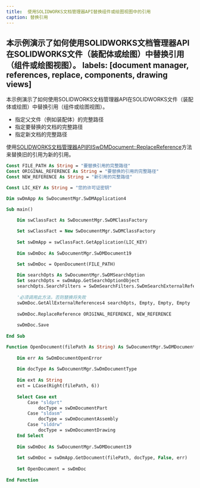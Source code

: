 ```yaml
---
title:  使用SOLIDWORKS文档管理器API替换组件或绘图视图中的引用
caption: 替换引用
---
```

 本示例演示了如何使用SOLIDWORKS文档管理器API在SOLIDWORKS文件（装配体或绘图）中替换引用（组件或绘图视图）。
labels: [document manager, references, replace, components, drawing views]
---

本示例演示了如何使用SOLIDWORKS文档管理器API在SOLIDWORKS文件（装配体或绘图）中替换引用（组件或绘图视图）。

* 指定父文件（例如装配体）的完整路径
* 指定要替换的文档的完整路径
* 指定新文档的完整路径

使用[SOLIDWORKS文档管理器API的ISwDMDocument::ReplaceReference](https://help.solidworks.com/2018/english/api/swdocmgrapi/solidworks.interop.swdocumentmgr~solidworks.interop.swdocumentmgr.iswdmdocument~replacereference.html)方法来替换旧的引用为新的引用。

```vb
Const FILE_PATH As String = "要替换引用的完整路径"
Const ORIGINAL_REFERENCE As String = "要替换的引用的完整路径"
Const NEW_REFERENCE As String = "新引用的完整路径"

Const LIC_KEY As String = "您的许可证密钥"

Dim swDmApp As SwDocumentMgr.SwDMApplication4

Sub main()

    Dim swClassFact As SwDocumentMgr.SwDMClassFactory
    
    Set swClassFact = New SwDocumentMgr.SwDMClassFactory
    
    Set swDmApp = swClassFact.GetApplication(LIC_KEY)
    
    Dim swDmDoc As SwDocumentMgr.SwDMDocument19

    Set swDmDoc = OpenDocument(FILE_PATH)
    
    Dim searchOpts As SwDocumentMgr.SwDMSearchOption
    Set searchOpts = swDmApp.GetSearchOptionObject
    searchOpts.SearchFilters = SwDmSearchFilters.SwDmSearchExternalReference + SwDmSearchFilters.SwDmSearchRootAssemblyFolder + SwDmSearchFilters.SwDmSearchSubfolders + SwDmSearchFilters.SwDmSearchInContextReference
    
    '必须调用此方法，否则替换将失败
    swDmDoc.GetAllExternalReferences4 searchOpts, Empty, Empty, Empty
            
    swDmDoc.ReplaceReference ORIGINAL_REFERENCE, NEW_REFERENCE
    
    swDmDoc.Save
    
End Sub

Function OpenDocument(filePath As String) As SwDocumentMgr.SwDMDocument19
    
    Dim err As SwDmDocumentOpenError
    
    Dim docType As SwDocumentMgr.SwDmDocumentType
    
    Dim ext As String
    ext = LCase(Right(filePath, 6))
    
    Select Case ext
        Case "sldprt"
            docType = swDmDocumentPart
        Case "sldasm"
            docType = swDmDocumentAssembly
        Case "slddrw"
            docType = swDmDocumentDrawing
    End Select
    
    Dim swDmDoc As SwDocumentMgr.SwDMDocument19
    
    Set swDmDoc = swDmApp.GetDocument(filePath, docType, False, err)
    
    Set OpenDocument = swDmDoc
    
End Function
```

